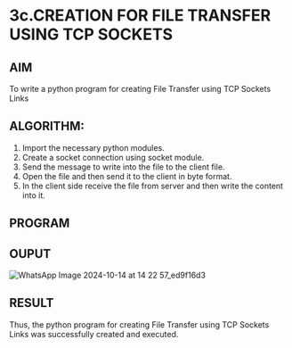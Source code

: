 # 3c.CREATION FOR FILE TRANSFER USING TCP SOCKETS
## AIM
To write a python program for creating File Transfer using TCP Sockets Links
## ALGORITHM:
1. Import the necessary python modules.
2. Create a socket connection using socket module.
3. Send the message to write into the file to the client file.
4. Open the file and then send it to the client in byte format.
5. In the client side receive the file from server and then write the content into it.
## PROGRAM
## OUPUT
![WhatsApp Image 2024-10-14 at 14 22 57_ed9f16d3](https://github.com/user-attachments/assets/e1ba2c3f-eb73-44d0-9c7c-f05afbcabb53)

## RESULT
Thus, the python program for creating File Transfer using TCP Sockets Links was 
successfully created and executed.
